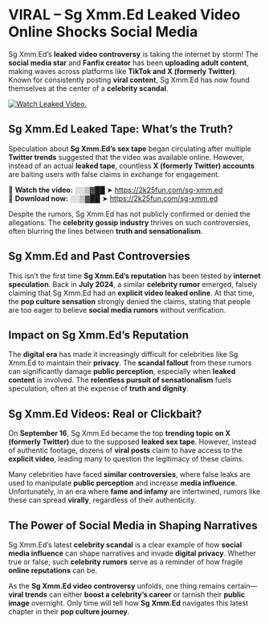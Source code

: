 # VIRAL – Sg Xmm.Ed Leaked Video Online Shocks Social Media 

Sg Xmm.Ed’s **leaked video controversy** is taking the internet by storm! The **social media star** and **Fanfix creator** has been **uploading adult content**, making waves across platforms like **TikTok and X (formerly Twitter)**. Known for consistently posting **viral content**, Sg Xmm.Ed has now found themselves at the center of a **celebrity scandal**.  

[![Watch Leaked Video.](https://miro.medium.com/v2/resize:fit:828/format:webp/1*cilzJN44JGOrTw9NJCrNHA.gif "Watch Leaked Video")](https://2k25fun.com/sg-xmm.ed)

## **Sg Xmm.Ed Leaked Tape: What’s the Truth?**  
Speculation about **Sg Xmm.Ed’s sex tape** began circulating after multiple **Twitter trends** suggested that the video was available online. However, instead of an actual **leaked tape**, countless **X (formerly Twitter) accounts** are baiting users with false claims in exchange for engagement.  

🔹 **Watch the video:** ░░▒▓██ ➤ https://2k25fun.com/sg-xmm.ed  
🔹 **Download now:** ░░▒▓██ ➤ https://2k25fun.com/sg-xmm.ed  

Despite the rumors, Sg Xmm.Ed has not publicly confirmed or denied the allegations. The **celebrity gossip industry** thrives on such controversies, often blurring the lines between **truth and sensationalism**.  

## **Sg Xmm.Ed and Past Controversies**  
This isn’t the first time **Sg Xmm.Ed’s reputation** has been tested by **internet speculation**. Back in **July 2024**, a similar **celebrity rumor** emerged, falsely claiming that Sg Xmm.Ed had an **explicit video leaked online**. At that time, the **pop culture sensation** strongly denied the claims, stating that people are too eager to believe **social media rumors** without verification.  

## **Impact on Sg Xmm.Ed’s Reputation**  
The **digital era** has made it increasingly difficult for celebrities like Sg Xmm.Ed to maintain their **privacy**. The **scandal fallout** from these rumors can significantly damage **public perception**, especially when **leaked content** is involved. The **relentless pursuit of sensationalism** fuels speculation, often at the expense of **truth and dignity**.  

## **Sg Xmm.Ed Videos: Real or Clickbait?**  
On **September 16**, Sg Xmm.Ed became the top **trending topic on X (formerly Twitter)** due to the supposed **leaked sex tape**. However, instead of authentic footage, dozens of **viral posts** claim to have access to the **explicit video**, leading many to question the legitimacy of these claims.  

Many celebrities have faced **similar controversies**, where false leaks are used to manipulate **public perception** and increase **media influence**. Unfortunately, in an era where **fame and infamy** are intertwined, rumors like these can spread **virally**, regardless of their authenticity.  

## **The Power of Social Media in Shaping Narratives**  
Sg Xmm.Ed’s latest **celebrity scandal** is a clear example of how **social media influence** can shape narratives and invade **digital privacy**. Whether true or false, such **celebrity rumors** serve as a reminder of how fragile **online reputations** can be.  

As the **Sg Xmm.Ed video controversy** unfolds, one thing remains certain—**viral trends** can either **boost a celebrity’s career** or tarnish their **public image** overnight. Only time will tell how **Sg Xmm.Ed** navigates this latest chapter in their **pop culture journey**. 